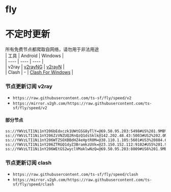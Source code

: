 # fly
# 不定时更新
所有免费节点都爬取自网络，请勿用于非法用途  
|  工具  | Android  | Windows  |  
|  ----  | ----   | ----  |  
| v2ray  | [v2rayNG](https://github.com/2dust/v2rayNG/releases) | [v2rayN](https://github.com/2dust/v2rayN/releases) |  
| Clash  | - | [Clash For Windows](https://github.com/2dust/clashN/releases) | 
  
### 节点更新订阅  v2ray
- `https://raw.githubusercontent.com/ts-sf/fly/speed/v2`  
- `https://mirror.v2gh.com/https://raw.githubusercontent.com/ts-sf/fly/speed/v2`  

#### 部分节点  
``` 
ss://YWVzLTI1Ni1nY206bEdxczk1UWtGSG8yTlY=@69.50.95.203:5498#US%201.9MB%2Fs
ss://YWVzLTI1Ni1nY206ZzVNZUQ2RnQzQ1dsSklk@142.202.48.43:5003#US2%202.0MB%2Fs
ss://YWVzLTI1Ni1nY206WTZSOXBBdHZ4eHptR0M=@38.110.1.105:5601#US3%20884.6KB%2Fs
ss://YWVzLTI1Ni1nY206ZTRGQ1dyZ3BramkzUVk=@23.150.152.112:9102#US5%201.9MB%2Fs
ss://YWVzLTI1Ni1nY206WEtGS2wyclVMaklwNzQ=@69.50.95.203:8009#US6%201.9MB%2Fs
```
### 节点更新订阅  clash
- `https://raw.githubusercontent.com/ts-sf/fly/speed/clash`  
- `https://mirror.v2gh.com/https://raw.githubusercontent.com/ts-sf/fly/speed/clash`  


